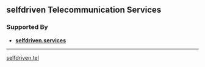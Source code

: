 ## selfdriven Telecommunication Services

### Supported By
- [**selfdriven.services**](https://selfdriven.services)

----
[selfdriven.tel](https://selfdriven.tel)



